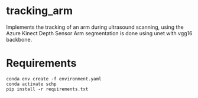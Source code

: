 # tracking_arm
Implements the tracking of an arm during ultrasound scanning, using the Azure Kinect Depth Sensor
Arm segmentation is done using unet with vgg16 backbone.

# Requirements 
```
conda env create -f environment.yaml
conda activate schp
pip install -r requirements.txt
```
